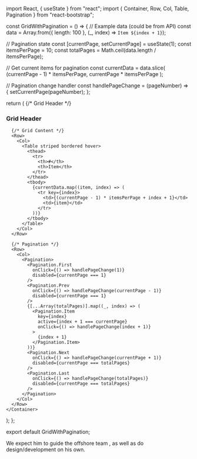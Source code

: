 import React, { useState } from "react";
import { Container, Row, Col, Table, Pagination } from "react-bootstrap";

const GridWithPagination = () => {
  // Example data (could be from API)
  const data = Array.from({ length: 100 }, (_, index) => `Item ${index + 1}`);
  
  // Pagination state
  const [currentPage, setCurrentPage] = useState(1);
  const itemsPerPage = 10;
  const totalPages = Math.ceil(data.length / itemsPerPage);

  // Get current items for pagination
  const currentData = data.slice(
    (currentPage - 1) * itemsPerPage,
    currentPage * itemsPerPage
  );

  // Pagination change handler
  const handlePageChange = (pageNumber) => {
    setCurrentPage(pageNumber);
  };

  return (
    <Container>
      {/* Grid Header */}
      <Row className="my-3">
        <Col>
          <h3>Grid Header</h3>
        </Col>
      </Row>

      {/* Grid Content */}
      <Row>
        <Col>
          <Table striped bordered hover>
            <thead>
              <tr>
                <th>#</th>
                <th>Item</th>
              </tr>
            </thead>
            <tbody>
              {currentData.map((item, index) => (
                <tr key={index}>
                  <td>{(currentPage - 1) * itemsPerPage + index + 1}</td>
                  <td>{item}</td>
                </tr>
              ))}
            </tbody>
          </Table>
        </Col>
      </Row>

      {/* Pagination */}
      <Row>
        <Col>
          <Pagination>
            <Pagination.First
              onClick={() => handlePageChange(1)}
              disabled={currentPage === 1}
            />
            <Pagination.Prev
              onClick={() => handlePageChange(currentPage - 1)}
              disabled={currentPage === 1}
            />
            {[...Array(totalPages)].map((_, index) => (
              <Pagination.Item
                key={index}
                active={index + 1 === currentPage}
                onClick={() => handlePageChange(index + 1)}
              >
                {index + 1}
              </Pagination.Item>
            ))}
            <Pagination.Next
              onClick={() => handlePageChange(currentPage + 1)}
              disabled={currentPage === totalPages}
            />
            <Pagination.Last
              onClick={() => handlePageChange(totalPages)}
              disabled={currentPage === totalPages}
            />
          </Pagination>
        </Col>
      </Row>
    </Container>
  );
};

export default GridWithPagination;

We expect him to guide the offshore team , as well as do design/development on his own.



